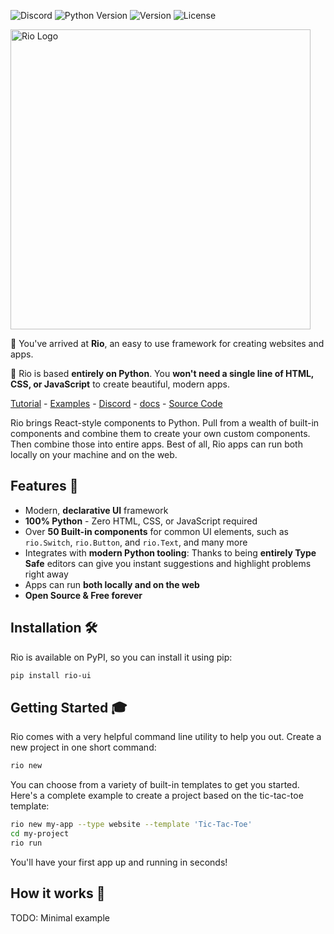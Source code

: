 ![Discord](https://img.shields.io/discord/1213589765484576818)
![Python Version](https://img.shields.io/pypi/pyversions/rio-ui)
![Version](https://img.shields.io/pypi/v/rio-ui)
![License](https://img.shields.io/pypi/l/rio-ui)

<!-- TODO: Stars -->

<!-- https://shields.io/badges -->

<img src="https://gitlab.com/team-rio/rio/-/raw/dev/rio/assets/hosted/rio-logos/logo-and-text-horizontal.png" alt="Rio Logo" style="width: 30rem" />

🌊 You've arrived at **Rio**, an easy to use framework for creating websites and
apps.

🐍 Rio is based **entirely on Python**. You **won't need a single line of HTML, CSS, or
JavaScript** to create beautiful, modern apps.

[Tutorial](https://rio.dev/docs/tutorial-simple-dashboard/1-rio-setup) - [Examples](https://rio.dev/examples) - [Discord](https://discord.gg/7ejXaPwhyH) -  [docs](https://rio.dev/docs) - [Source Code](https://gitlab.com/team-rio/rio)

Rio brings React-style components to Python. Pull from a wealth of built-in
components and combine them to create your own custom components. Then combine
those into entire apps. Best of all, Rio apps can run both locally on your
machine and on the web.

## Features 🧩

- Modern, **declarative UI** framework
- **100% Python** - Zero HTML, CSS, or JavaScript required
- Over **50 Built-in components** for common UI elements, such as `rio.Switch`, `rio.Button`, and `rio.Text`, and many more
- Integrates with **modern Python tooling**: Thanks to being **entirely Type Safe** editors can give you instant suggestions and highlight problems right away
- Apps can run **both locally and on the web**
- **Open Source & Free forever**

## Installation 🛠️

Rio is available on PyPI, so you can install it using pip:

```bash
pip install rio-ui
```

## Getting Started 🎓

Rio comes with a very helpful command line utility to help you out. Create a new project in one short command:

```bash
rio new
```

You can choose from a variety of built-in templates to get you started. Here's a complete example to create a project based on the tic-tac-toe template:

```bash
rio new my-app --type website --template 'Tic-Tac-Toe'
cd my-project
rio run
```

You'll have your first app up and running in seconds!

## How it works 🧠

TODO: Minimal example
